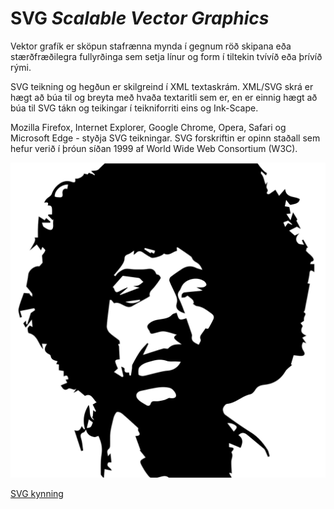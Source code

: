 # SVG _Scalable Vector Graphics_

Vektor grafík er sköpun stafrænna mynda í gegnum röð skipana eða stærðfræðilegra fullyrðinga sem setja línur og form í tiltekin tvívíð eða þrívíð rými.

SVG teikning og hegðun er skilgreind í XML textaskrám. XML/SVG skrá er hægt að búa til og breyta með hvaða textaritli sem er, en er einnig hægt að búa til SVG tákn og teikingar í teikniforriti eins og Ink-Scape.

Mozilla Firefox, Internet Explorer, Google Chrome, Opera, Safari og Microsoft Edge - styðja SVG teikningar. SVG forskriftin er opinn staðall sem hefur verið í þróun síðan 1999 af World Wide Web Consortium (W3C).

![Jimmy](jimmyHendrix.svg)

[SVG kynning](https://www.w3schools.com/graphics/svg_intro.asp)


